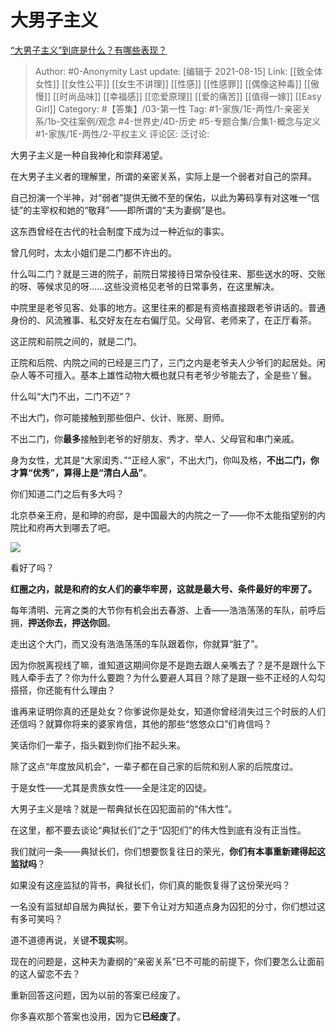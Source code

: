 # 大男子主义
[“大男子主义”到底是什么？有哪些表现？](https://www.zhihu.com/question/20301650/answer/2060877001)

> Author: #0-Anonymity
> Last update: [编辑于 2021-08-15]
> Link: [[致全体女性]] [[女性公平]] [[女生不讲理]] [[性感]] [[性感罪]] [[偶像这种毒]] [[傲慢]] [[时尚品味]] [[幸福感]] [[恋爱原理]] [[爱的痛苦]] [[值得一嫁]] [[Easy Girl]]
> Category: #【答集】/03-第一性
> Tag: #1-家族/1E-两性/1-亲密关系/1b-交往案例/观念 #4-世界史/4D-历史 #5-专题合集/合集1-概念与定义 #1-家族/1E-两性/2-平权主义
> 评论区:
> 泛讨论:

大男子主义是一种自我神化和崇拜渴望。

在大男子主义者的理解里，所谓的亲密关系，实际上是一个弱者对自己的崇拜。

自己扮演一个半神，对“弱者”提供无微不至的保佑，以此为筹码享有对这唯一“信徒”的主宰权和她的“敬拜”——即所谓的“夫为妻纲”是也。

这东西曾经在古代的社会制度下成为过一种近似的事实。

曾几何时，太太小姐们是二门都不许出的。

什么叫二门？就是三进的院子，前院日常接待日常杂役往来、那些送水的呀、交账的呀、等候求见的呀……这些没资格见老爷的日常事务，在这里解决。

中院里是老爷见客、处事的地方。这里往来的都是有资格直接跟老爷讲话的。普通身份的、风流雅事、私交好友在左右偏厅见。父母官、老师来了，在正厅看茶。

这正院和前院之间的，就是二门。

正院和后院、内院之间的已经是三门了，三门之内是老爷夫人少爷们的起居处。闲杂人等不可擅入。基本上雄性动物大概也就只有老爷少爷能去了，全是些丫鬟。

什么叫“大门不出，二门不迈”？

不出大门，你可能接触到那些佃户、伙计、账房、厨师。

不出二门，你**最多**接触到老爷的好朋友、秀才、举人、父母官和串门亲戚。

身为女性，尤其是“大家闺秀、”“正经人家”，不出大门，你叫及格，**不出二门，你才算“优秀”，算得上是“清白人品”**。

你们知道二门之后有多大吗？

北京恭亲王府，是和珅的府邸，是中国最大的内院之一了——你不太能指望别的内院比和府再大到哪去了吧。

![](https://pic3.zhimg.com/50/v2-e6bdef7e80dc3ffd8d10eb1c4deaa49a_720w.jpg?source=1940ef5c)

看好了吗？

**红圈之内，就是和府的女人们的豪华牢房，这就是最大号、条件最好的牢房了。**

每年清明、元宵之类的大节你有机会出去春游、上香——浩浩荡荡的车队，前呼后拥，**押送你去，押送你回**。

走出这个大门，而又没有浩浩荡荡的车队跟着你，你就算“脏了”。

因为你脱离视线了嘛，谁知道这期间你是不是跑去跟人亲嘴去了？是不是跟什么下贱人牵手去了？你为什么要跑？为什么要避人耳目？除了是跟一些不正经的人勾勾搭搭，你还能有什么理由？

谁再来证明你真的还是处女？你爹说你是处女，知道你曾经消失过三个时辰的人们还信吗？就算你将来的婆家肯信，其他的那些“悠悠众口”们肯信吗？

笑话你们一辈子，指头戳到你们抬不起头来。

除了这点“年度放风机会”，一辈子都在自己家的后院和别人家的后院度过。

于是女性——尤其是贵族女性——全是注定的囚徒。

大男子主义是啥？就是一帮典狱长在囚犯面前的“伟大性”。

在这里，都不要去谈论“典狱长们”之于“囚犯们”的伟大性到底有没有正当性。

我们就问一条——典狱长们，你们想要恢复往日的荣光，**你们有本事重新建得起这监狱吗**？

如果没有这座监狱的背书，典狱长们，你们真的能恢复得了这份荣光吗？

一名没有监狱却自居为典狱长，要下令让对方知道点身为囚犯的分寸，你们想过这有多可笑吗？

道不道德再说，关键**不现实**啊。

现在的问题是，这种夫为妻纲的“亲密关系”已不可能的前提下，你们要怎么让面前的这人留恋不去？

重新回答这问题，因为以前的答案已经废了。

你多喜欢那个答案也没用，因为它**已经废了**。
